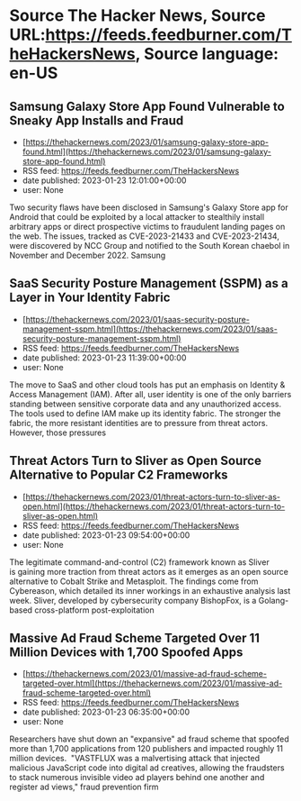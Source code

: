 # Source The Hacker News, Source URL:https://feeds.feedburner.com/TheHackersNews, Source language: en-US

## Samsung Galaxy Store App Found Vulnerable to Sneaky App Installs and Fraud
 - [https://thehackernews.com/2023/01/samsung-galaxy-store-app-found.html](https://thehackernews.com/2023/01/samsung-galaxy-store-app-found.html)
 - RSS feed: https://feeds.feedburner.com/TheHackersNews
 - date published: 2023-01-23 12:01:00+00:00
 - user: None

Two security flaws have been disclosed in Samsung's Galaxy Store app for Android that could be exploited by a local attacker to stealthily install arbitrary apps or direct prospective victims to fraudulent landing pages on the web.
The issues, tracked as CVE-2023-21433 and CVE-2023-21434, were discovered by NCC Group and notified to the South Korean chaebol in November and December 2022. Samsung

## SaaS Security Posture Management (SSPM) as a Layer in Your Identity Fabric
 - [https://thehackernews.com/2023/01/saas-security-posture-management-sspm.html](https://thehackernews.com/2023/01/saas-security-posture-management-sspm.html)
 - RSS feed: https://feeds.feedburner.com/TheHackersNews
 - date published: 2023-01-23 11:39:00+00:00
 - user: None

The move to SaaS and other cloud tools has put an emphasis on Identity & Access Management (IAM). After all, user identity is one of the only barriers standing between sensitive corporate data and any unauthorized access. 
The tools used to define IAM make up its identity fabric. The stronger the fabric, the more resistant identities are to pressure from threat actors. However, those pressures

## Threat Actors Turn to Sliver as Open Source Alternative to Popular C2 Frameworks
 - [https://thehackernews.com/2023/01/threat-actors-turn-to-sliver-as-open.html](https://thehackernews.com/2023/01/threat-actors-turn-to-sliver-as-open.html)
 - RSS feed: https://feeds.feedburner.com/TheHackersNews
 - date published: 2023-01-23 09:54:00+00:00
 - user: None

The legitimate command-and-control (C2) framework known as Sliver is gaining more traction from threat actors as it emerges as an open source alternative to Cobalt Strike and Metasploit.
The findings come from Cybereason, which detailed its inner workings in an exhaustive analysis last week.
Sliver, developed by cybersecurity company BishopFox, is a Golang-based cross-platform post-exploitation

## Massive Ad Fraud Scheme Targeted Over 11 Million Devices with 1,700 Spoofed Apps
 - [https://thehackernews.com/2023/01/massive-ad-fraud-scheme-targeted-over.html](https://thehackernews.com/2023/01/massive-ad-fraud-scheme-targeted-over.html)
 - RSS feed: https://feeds.feedburner.com/TheHackersNews
 - date published: 2023-01-23 06:35:00+00:00
 - user: None

Researchers have shut down an "expansive" ad fraud scheme that spoofed more than 1,700 applications from 120 publishers and impacted roughly 11 million devices. 
"VASTFLUX was a malvertising attack that injected malicious JavaScript code into digital ad creatives, allowing the fraudsters to stack numerous invisible video ad players behind one another and register ad views," fraud prevention firm

